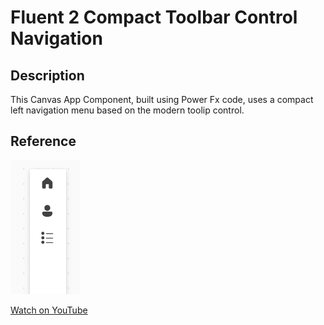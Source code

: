 # Fluent 2 Compact Toolbar Control Navigation

## Description

This Canvas App Component, built using Power Fx code, uses a compact left navigation menu based on the modern toolip control.

## Reference

![Preview](assets/compact-nav-example.png)

[Watch on YouTube](https://www.youtube.com/watch?v=zR8uiyd7Vm0)
